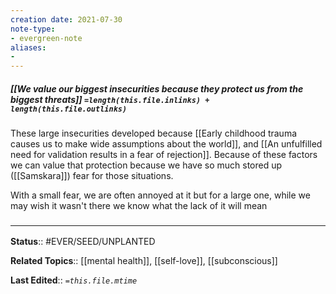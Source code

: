 ```yaml
---
creation date: 2021-07-30
note-type: 
- evergreen-note
aliases:
- 
---
```


##### [[We value our biggest insecurities because they protect us from the biggest threats]] `=length(this.file.inlinks) + length(this.file.outlinks)`

These large insecurities developed because [[Early childhood trauma causes us to make wide assumptions about the world]], and [[An unfulfilled need for validation results in a fear of rejection]]. Because of these factors we can value that protection because we have so much stored up ([[Samskara]]) fear for those situations. 

With a small fear, we are often annoyed at it but for a large one, while we may wish it wasn't there we know what the lack of it will mean

### <hr class="footnote"/>

**Status**:: #EVER/SEED/UNPLANTED 

**Related Topics**:: [[mental health]], [[self-love]], [[subconscious]]
	
**Last Edited**:: *`=this.file.mtime`*
